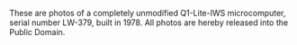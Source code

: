 These are photos of a completely unmodified Q1-Lite-IWS microcomputer, serial number LW-379, built in 1978. All photos are hereby released into the Public Domain.
